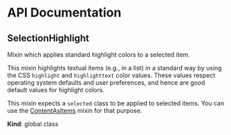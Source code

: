 # API Documentation
<a name="SelectionHighlight"></a>

## SelectionHighlight
Mixin which applies standard highlight colors to a selected item.

This mixin highlights textual items (e.g., in a list) in a standard way by
using the CSS `highlight` and `highlighttext` color values. These values
respect operating system defaults and user preferences, and hence are good
default values for highlight colors.

This mixin expects a `selected` class to be applied to selected items. You
can use the [ContentAsItems](ContentAsItems.md) mixin for that purpose.

  **Kind**: global class
